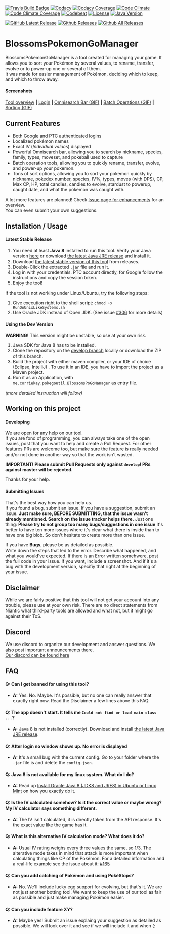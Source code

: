 [![Travis Build Badge](https://img.shields.io/travis/Wolfsblvt/BlossomsPokemonGoManager.svg)](https://travis-ci.org/Wolfsblvt/BlossomsPokemonGoManager)
[![Codacy](https://img.shields.io/codacy/grade/14b05062286f448fb5b59708c4936e42.svg)](https://www.codacy.com/app/wolfsblvt/BlossomsPokemonGoManager?utm_source=github.com&amp;utm_medium=referral&amp;utm_content=Wolfsblvt/BlossomsPokemonGoManager&amp;utm_campaign=Badge_Grade)
[![Codacy Coverage](https://img.shields.io/codacy/coverage/14b05062286f448fb5b59708c4936e42.svg)](https://www.codacy.com/app/wolfsblvt/BlossomsPokemonGoManager?utm_source=github.com&amp;utm_medium=referral&amp;utm_content=Wolfsblvt/BlossomsPokemonGoManager&amp;utm_campaign=Badge_Grade)
[![Code Climate](https://img.shields.io/codeclimate/github/Wolfsblvt/BlossomsPokemonGoManager.svg)](https://codeclimate.com/github/Wolfsblvt/BlossomsPokemonGoManager)
[![Code Climate Coverage](https://img.shields.io/codeclimate/coverage/github/Wolfsblvt/BlossomsPokemonGoManager.svg)](https://codeclimate.com/github/Wolfsblvt/BlossomsPokemonGoManager/coverage)
[![Codebeat](https://codebeat.co/badges/6d02b875-b4c1-4ec5-8c59-53715dc40751)](https://codebeat.co/projects/github-com-wolfsblvt-blossomspokemongomanager)
[![License](https://img.shields.io/badge/License-CC%20BY--NC--SA%204.0-blue.svg)](https://creativecommons.org/licenses/by-nc-sa/4.0/)
[![Java Version](https://img.shields.io/badge/Java-JRE%208-red.svg)](https://www.java.com/download/)

[![GitHub Latest Release](https://img.shields.io/github/release/Wolfsblvt/BlossomsPokemonGoManager.svg)](https://github.com/Wolfsblvt/BlossomsPokemonGoManager/releases/latest)
[![Github Releases](https://img.shields.io/github/downloads/Wolfsblvt/BlossomsPokemonGoManager/latest/total.svg)](https://github.com/Wolfsblvt/BlossomsPokemonGoManager/releases/latest)
[![Github All Releases](https://img.shields.io/github/downloads/Wolfsblvt/BlossomsPokemonGoManager/total.svg)](https://github.com/Wolfsblvt/BlossomsPokemonGoManager/releases)



# BlossomsPokemonGoManager
BlossomsPokemonGoManager is a tool created for managing your game. It allows you to sort your Pokémon by several values, to rename, transfer, evolve or to power-up one or several of them.  
It was made for easier management of Pokémon, deciding which to keep, and which to throw away.

#### Screenshots
[Tool overview](http://i.imgur.com/SM1Y3Sf.png) **|** [Login](http://i.imgur.com/3UNq3I8.png) **|** [Omnisearch Bar (GIF)](http://i.imgur.com/kW72gxB.gif) **|** [Batch Operations (GIF)](http://i.imgur.com/4H12TJM.gif) **|** [Sorting (GIF)](http://i.imgur.com/1c9rMIi.gif)

## Current Features
- Both Google and PTC authenticated logins
- Localized pokémon names
- Exact IV (*Individual values*) displayed
- Powerful Omnisearch bar, allowing you to search by nickname, species, family, types, moveset, and pokeball used to capture
- Batch operation tools, allowing you to quickly rename, transfer, evolve, and power-up your pokemon.
- Tons of sort options, allowing you to sort your pokemon quickly by nickname, pokedex number, species, IV%, types, moves (with DPS), CP, Max CP, HP, total candies, candies to evolve, stardust to powerup, caught date, and what the pokemon was caught with.

A lot more features are planned! Check [Issue page for enhancements](/../../issues?q=is%3Aissue+is%3Aopen+label%3Aenhancement) for an overview.  
You can even submit your own suggestions.

## Installation / Usage
#### **Latest Stable Release**
1. You need at least **Java 8** installed to run this tool. Verify your Java version [here](https://www.java.com/verify/) or download [the latest Java JRE release](https://www.java.com/download/) and install it.
2. Download [the latest stable version of this tool](/../../releases) from releases.
3. Double-Click the extracted `.jar` file and run it.
4. Log in with your credentials. PTC account directly, for Google follow the instructions and copy the session token.
5. Enjoy the tool!

If the tool is not working under Linux/Ubuntu, try the following steps:

1. Give execution right to the shell script: `chmod +x RunOnUnixLikeSystems.sh`
2. Use Oracle JDK instead of Open JDK. (See issue [#306](/../../issues/306) for more details)

#### **Using the Dev Version**
**WARNING!** This version might be unstable, so use at your own risk.

1. Java SDK for Java 8 has to be installed.
2. Clone the repository on the [develop branch](/../../tree/develop) locally or download the ZIP of this branch.
3. Build the project with either maven compiler, or your IDE of choice (Eclipse, IntelliJ)  .
To use it in an IDE, you have to import the project as a Maven project.
4. Run it as an Application, with `me.corriekay.pokegoutil.BlossomsPoGoManager` as entry file.

*(more detailed instruction will follow)*

## Working on this project
#### Developing
We are open for any help on our tool.  
If you are fond of programming, you can always take one of the open issues, post that you want to help and create a Pull Request. For other features PRs are welcome too, but make sure the feature is really needed and/or not done in another way so that the work isn't wasted.

**IMPORTANT! Please submit Pull Requests only against `develop`! PRs against master will be rejected.**

Thanks for your help.

#### Submitting Issues
That's the best way how you can help us.  
If you found a bug, submit an issue. If you have a suggestion, submit an issue. **Just make sure, BEFORE SUBMITTING, that the issue wasn't already mentioned. Search on the issue tracker helps there.**
Just one thing: **Please try to not group too many bugs/suggestions in one issue** It's better to have ten more issues where it's clear what there is inside than to have one big blob. So don't hesitate to create more than one issue.

If you have **Bugs**, please be as detailed as possible.  
Write down the steps that led to the error. Describe what happened, and what you would've expected. If there is an Error written somehwere, post the full code in your issue. If you want, include a screenshot. And if it's a bug with the development version, specifiy that right at the beginning of your issue.

## Disclaimer
While we are fairly positive that this tool will not get your account into any trouble, please use at your own risk. There are no direct statements from Niantic what third-party tools are allowed and what not, but it might go against their ToS.

## Discord
We use discord to organize our development and answer questions. We also post important announcements there.  
[Our discord can be found here](https://discord.gg/APceUzU)

## FAQ

#### Q: Can I get banned for using this tool?
- **A:** Yes. No. Maybe. It's possible, but no one can really answer that exactly right now. Read the Disclaimer a few lines above this FAQ.

#### Q: The app doesn't start. It tells me `Could not find or load main class ...`?
- **A:** Java 8 is not installed (correctly). Download and install [the latest Java JRE release](https://www.java.com/download/).

#### Q: After login no window shows up. No error is displayed
- **A:** It's a small bug with the current config. Go to your folder where the `.jar` file is and delete the `config.json`.

#### Q: Java 8 is not available for my linux system. What do I do?
- **A:** Read up [Install Oracle Java 8 (JDK8 and JRE8) in Ubuntu or Linux Mint](http://www.webupd8.org/2012/09/install-oracle-java-8-in-ubuntu-via-ppa.html) on how you exactly do it.

#### Q: Is the IV calculated somehow? Is it the correct value or maybe wrong? My IV calculator says something different.
- **A:** The IV isn't calculated, it is directly taken from the API response. It's the exact value like the game has it.

#### Q: What is this alternative IV calculation mode? What does it do?
- **A:** Usual IV rating weighs every three values the same, so 1/3. The alterative mode takes in mind that attack is more important when calculating things like CP of the Pokémon. For a detailed information and a real-life example see the issue about it: [#165](/../../issues/165)

#### Q: Can you add catching of Pokémon and using PokéStops?
- **A:** No. We'll include lucky egg support for evolving, but that's it. We are not just another botting tool. We want to keep the use of our tool as fair as possible and just make managing Pokémon easier.

#### Q: Can you include feature XY?
- **A:** Maybe yes! Submit an issue explaing your suggestion as detailed as possible. We will look over it and see if we will include it and when (:
